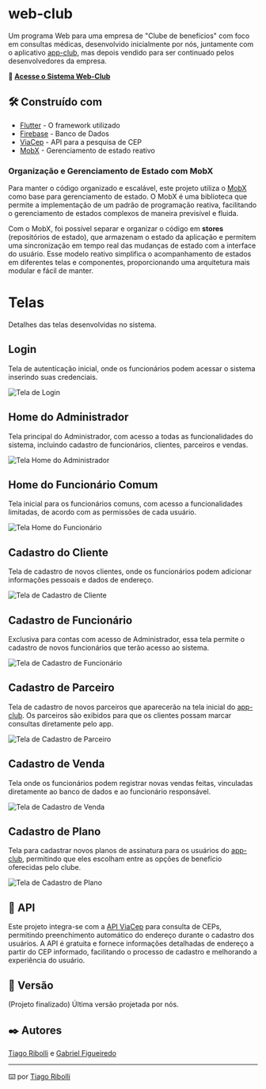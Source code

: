 # web-club

Um programa Web para uma empresa de "Clube de benefícios" com foco em consultas médicas, desenvolvido inicialmente por nós, juntamente com o aplicativo [app-club](https://github.com/ribollitiago/app-club), mas depois vendido para ser continuado pelos desenvolvedores da empresa.

**🔗 [Acesse o Sistema Web-Club](https://simclub.netlify.app)**

## 🛠️ Construído com

* [Flutter](https://flutter.dev/) - O framework utilizado
* [Firebase](https://firebase.google.com/) - Banco de Dados
* [ViaCep](https://viacep.com.br) - API para a pesquisa de CEP
* [MobX](https://mobx.pub/) - Gerenciamento de estado reativo

### Organização e Gerenciamento de Estado com MobX

Para manter o código organizado e escalável, este projeto utiliza o [MobX](https://pub.dev/packages/mobx) como base para gerenciamento de estado. O MobX é uma biblioteca que permite a implementação de um padrão de programação reativa, facilitando o gerenciamento de estados complexos de maneira previsível e fluida. 

Com o MobX, foi possível separar e organizar o código em **stores** (repositórios de estado), que armazenam o estado da aplicação e permitem uma sincronização em tempo real das mudanças de estado com a interface do usuário. Esse modelo reativo simplifica o acompanhamento de estados em diferentes telas e componentes, proporcionando uma arquitetura mais modular e fácil de manter.

# Telas
Detalhes das telas desenvolvidas no sistema.

## Login
Tela de autenticação inicial, onde os funcionários podem acessar o sistema inserindo suas credenciais.

![Tela de Login](https://github.com/user-attachments/assets/b6694477-fce5-42ac-af64-8a37a06ef80d)

## Home do Administrador
Tela principal do Administrador, com acesso a todas as funcionalidades do sistema, incluindo cadastro de funcionários, clientes, parceiros e vendas.

![Tela Home do Administrador](https://github.com/user-attachments/assets/c11cbc24-5750-4cd9-9bd8-bbfa6f457358)

## Home do Funcionário Comum
Tela inicial para os funcionários comuns, com acesso a funcionalidades limitadas, de acordo com as permissões de cada usuário.

![Tela Home do Funcionário](https://github.com/user-attachments/assets/611b8b69-58c8-49b9-882c-6ce2036d0798)

## Cadastro do Cliente
Tela de cadastro de novos clientes, onde os funcionários podem adicionar informações pessoais e dados de endereço.

![Tela de Cadastro de Cliente](https://github.com/user-attachments/assets/4b1dd163-64b1-49c0-8cae-dc3e635f203f)

## Cadastro de Funcionário
Exclusiva para contas com acesso de Administrador, essa tela permite o cadastro de novos funcionários que terão acesso ao sistema.

![Tela de Cadastro de Funcionário](https://github.com/user-attachments/assets/e7da7f31-216b-48a4-9c87-ef37d8c5939e)

## Cadastro de Parceiro
Tela de cadastro de novos parceiros que aparecerão na tela inicial do [app-club](https://github.com/ribollitiago/app-club). Os parceiros são exibidos para que os clientes possam marcar consultas diretamente pelo app.

![Tela de Cadastro de Parceiro](https://github.com/user-attachments/assets/8cfe617c-825c-40d7-8250-8baee074e35b)

## Cadastro de Venda
Tela onde os funcionários podem registrar novas vendas feitas, vinculadas diretamente ao banco de dados e ao funcionário responsável.

![Tela de Cadastro de Venda](https://github.com/user-attachments/assets/c5a969cd-a363-47e8-b9f5-3caf5a28cead)

## Cadastro de Plano
Tela para cadastrar novos planos de assinatura para os usuários do [app-club](https://github.com/ribollitiago/app-club), permitindo que eles escolham entre as opções de benefício oferecidas pelo clube.

![Tela de Cadastro de Plano](https://github.com/user-attachments/assets/e2195d93-9742-4733-9dde-d11d7bf8486e)

## 📡 API

Este projeto integra-se com a [API ViaCep](https://viacep.com.br) para consulta de CEPs, permitindo preenchimento automático do endereço durante o cadastro dos usuários. A API é gratuita e fornece informações detalhadas de endereço a partir do CEP informado, facilitando o processo de cadastro e melhorando a experiência do usuário.

## 📌 Versão

(Projeto finalizado) Última versão projetada por nós.

## ✒️ Autores

[Tiago Ribolli](https://gist.github.com/ribollitiago) e [Gabriel Figueiredo](https://gist.github.com/GabrielFMA)

---
⌨️ por [Tiago Ribolli](https://gist.github.com/ribollitiago)
